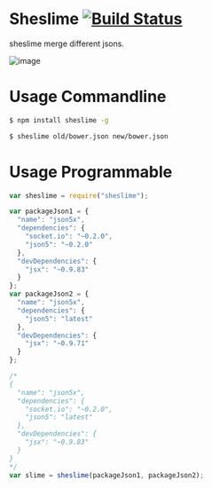Sheslime [![Build Status](https://travis-ci.org/yosuke-furukawa/sheslime.svg?branch=v0.1.0)](https://travis-ci.org/yosuke-furukawa/sheslime)
==============

sheslime merge different jsons.

![image](http://www.suruga-ya.jp/database/pics/game/601037290.jpg)

Usage Commandline
==============

```sh
$ npm install sheslime -g
```

```sh
$ sheslime old/bower.json new/bower.json
```

Usage Programmable
=============

```javascript
var sheslime = require("sheslime");

var packageJson1 = {
  "name": "json5x",
  "dependencies": {
    "socket.io": "~0.2.0",
    "json5": "~0.2.0"
  },
  "devDependencies": {
    "jsx": "~0.9.83"
  }
};
var packageJson2 = {
  "name": "json5x",
  "dependencies": {
    "json5": "latest"
  },
  "devDependencies": {
    "jsx": "~0.9.71"
  }
};

/*
{
  "name": "json5x",
  "dependencies": {
    "socket.io": "~0.2.0",
    "json5": "latest"
  },
  "devDependencies": {
    "jsx": "~0.9.83"
  }
}
*/
var slime = sheslime(packageJson1, packageJson2);


```
